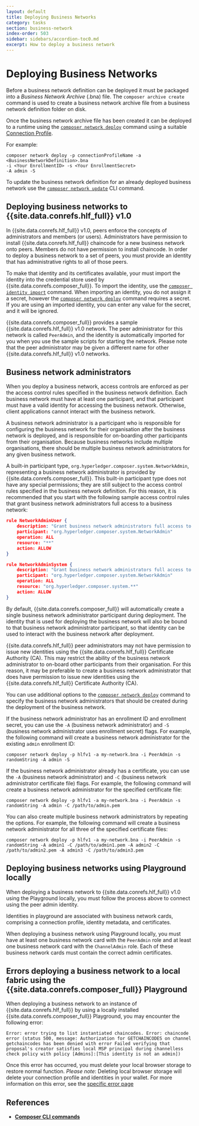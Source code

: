 ```yaml
---
layout: default
title: Deploying Business Networks
category: tasks
section: business-network
index-order: 503
sidebar: sidebars/accordion-toc0.md
excerpt: How to deploy a business network
---
```


# Deploying Business Networks

Before a business network definition can be deployed it must be packaged into a _Business Network Archive_ (.bna) file. The `composer archive create` command is used to create a business network archive file from a business network definition folder on disk.

Once the business network archive file has been created it can be deployed to a runtime using the [`composer network deploy`](../reference/composer.network.deploy.html) command using a suitable [Connection Profile](../reference/connectionprofile.html).

For example:

    composer network deploy -p connectionProfileName -a <BusinessNetworkDefinition>.bna
    -i <Your EnrollmentID> -s <Your EnrollmentSecret>
    -A admin -S

To update the business network definition for an already deployed business network use the [`composer network update`](../reference/composer.network.update.html) CLI command.

## Deploying business networks to {{site.data.conrefs.hlf_full}} v1.0

In {{site.data.conrefs.hlf_full}} v1.0, peers enforce the concepts of administrators and members (or users). Administrators have permission to install {{site.data.conrefs.hlf_full}} chaincode for a new business network onto peers. Members do not have permission to install chaincode. In order to deploy a business network to a set of peers, you must provide an identity that has administrative rights to all of those peers.

To make that identity and its certificates available, your must import the identity into the credential store used by {{site.data.conrefs.composer_full}}. To import the identity, use the [`composer identity import`](../reference/composer.identity.import.html) command. When importing an identity, you do not assign it a secret, however the [`composer network deploy`](../reference/composer.network.deploy.html) command requires a secret. If you are using an imported identity, you can enter any value for the secret, and it will be ignored.

{{site.data.conrefs.composer_full}} provides a sample {{site.data.conrefs.hlf_full}} v1.0 network. The peer administrator for this network is called `PeerAdmin`, and the identity is automatically imported for you when you use the sample scripts for starting the network. Please note that the peer administrator may be given a different name for other {{site.data.conrefs.hlf_full}} v1.0 networks.

## Business network administrators

When you deploy a business network, access controls are enforced as per the access control rules specified in the business network definition. Each business network must have at least one participant, and that participant must have a valid identity for accessing the business network. Otherwise, client applications cannot interact with the business network.

A business network administrator is a participant who is responsible for configuring the business network for their organisation after the business network is deployed, and is responsible for on-boarding other participants from their organisation. Because business networks include multiple organisations, there should be multiple business network administrators for any given business network.

A built-in participant type, `org.hyperledger.composer.system.NetworkAdmin`, representing a business network administrator is provided by {{site.data.conrefs.composer_full}}. This built-in participant type does not have any special permissions; they are still subject to the access control rules specified in the business network definition. For this reason, it is recommended that you start with the following sample access control rules that grant business network administrators full access to a business network:

```json
rule NetworkAdminUser {
    description: "Grant business network administrators full access to user resources"
    participant: "org.hyperledger.composer.system.NetworkAdmin"
    operation: ALL
    resource: "**"
    action: ALLOW
}

rule NetworkAdminSystem {
    description: "Grant business network administrators full access to system resources"
    participant: "org.hyperledger.composer.system.NetworkAdmin"
    operation: ALL
    resource: "org.hyperledger.composer.system.**"
    action: ALLOW
}
  ```

By default, {{site.data.conrefs.composer_full}} will automatically create a single business network administrator participant during deployment. The identity that is used for deploying the business network will also be bound to that business network administrator participant, so that identity can be used to interact with the business network after deployment.

{{site.data.conrefs.hlf_full}} peer administrators may not have permission to issue new identities using the {{site.data.conrefs.hlf_full}} Certificate Authority (CA). This may restrict the ability of the business network administrator to on-board other participants from their organisation. For this reason, it may be preferable to create a business network administrator that does have permission to issue new identities using the {{site.data.conrefs.hlf_full}} Certificate Authority (CA).

You can use additional options to the [`composer network deploy`](../reference/composer.network.deploy.html) command to specify the business network administrators that should be created during the deployment of the business network.

If the business network administrator has an enrollment ID and enrollment secret, you can use the `-A` (business network administrator) and `-S` (business network administrator uses enrollment secret) flags. For example, the following command will create a business network administrator for the existing `admin` enrollment ID:

    composer network deploy -p hlfv1 -a my-network.bna -i PeerAdmin -s randomString -A admin -S

If the business network administrator already has a certificate, you can use the `-A` (business network administrator) and `-C` (business network administrator certificate file) flags. For example, the following command will create a business network administrator for the specified certificate file:

    composer network deploy -p hlfv1 -a my-network.bna -i PeerAdmin -s randomString -A admin -C /path/to/admin.pem

You can also create multiple business network administrators by repeating the options. For example, the following command will create a business network administrator for all three of the specified certificate files:

    composer network deploy -p hlfv1 -a my-network.bna -i PeerAdmin -s randomString -A admin1 -C /path/to/admin1.pem -A admin2 -C /path/to/admin2.pem -A admin3 -C /path/to/admin3.pem

## Deploying business networks using Playground locally

When deploying a business network to {{site.data.conrefs.hlf_full}} v1.0 using the Playground locally, you must follow the process above to connect using the peer admin identity.

Identities in playground are associated with business network cards, comprising a connection profile, identity metadata, and certificates.

When deploying a business network using Playground locally, you must have at least one business network card with the `PeerAdmin` role and at least one business network card with the `ChannelAdmin` role. Each of these business network cards must contain the correct admin certificates.

## Errors deploying a business network to a local fabric using the {{site.data.conrefs.composer_full}} Playground

When deploying a business network to an instance of {{site.data.conrefs.hlf_full}} by using a locally installed {{site.data.conrefs.composer_full}} Playground, you may encounter the following error:

```
Error: error trying to list instantiated chaincodes. Error: chaincode error (status 500, message: Authorization for GETCHAINCODES on channel getchaincodes has been denied with error Failed verifying that proposal's creator satisfies local MSP principal during channelless check policy with policy [Admins]:[This identity is not an admin])
```

Once this error has occurred, you must delete your local browser storage to restore normal function. *Please note*: Deleting local browser storage will delete your connection profile and identities in your wallet. For more information on this error, see the [specific error page](../problems/deployment-local-playground.html)

## References

* [**Composer CLI commands**](../reference/commands.html)
